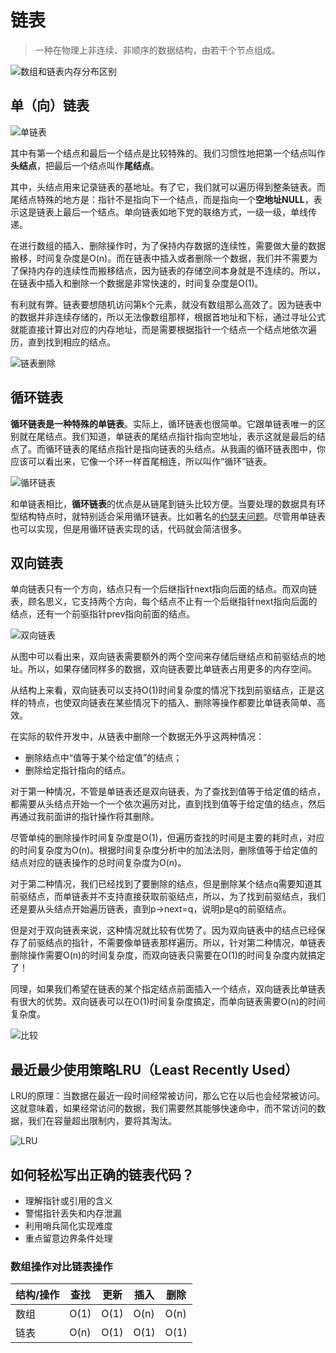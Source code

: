 # 链表

> 一种在物理上非连续、非顺序的数据结构，由若干个节点组成。



![数组和链表内存分布区别](http://cxytz.13sai.com/algorithm/d5d5bee4be28326ba3c28373808a62cd.jpg)



## 单（向）链表

![单链表](http://cxytz.13sai.com/algorithm/b93e7ade9bb927baad1348d9a806ddeb.jpg)



其中有第一个结点和最后一个结点是比较特殊的。我们习惯性地把第一个结点叫作**头结点**，把最后一个结点叫作**尾结点**。

其中，头结点用来记录链表的基地址。有了它，我们就可以遍历得到整条链表。而尾结点特殊的地方是：指针不是指向下一个结点，而是指向一个**空地址NULL**，表示这是链表上最后一个结点。单向链表如地下党的联络方式，一级一级，单线传递。



在进行数组的插入、删除操作时，为了保持内存数据的连续性，需要做大量的数据搬移，时间复杂度是O(n)。而在链表中插入或者删除一个数据，我们并不需要为了保持内存的连续性而搬移结点，因为链表的存储空间本身就是不连续的。所以，在链表中插入和删除一个数据是非常快速的，时间复杂度是O(1)。



有利就有弊。链表要想随机访问第k个元素，就没有数组那么高效了。因为链表中的数据并非连续存储的，所以无法像数组那样，根据首地址和下标，通过寻址公式就能直接计算出对应的内存地址，而是需要根据指针一个结点一个结点地依次遍历，直到找到相应的结点。



![链表删除](http://cxytz.13sai.com/algorithm/452e943788bdeea462d364389bd08a17.jpg)







## **循环链表**



**循环链表是一种特殊的单链表**。实际上，循环链表也很简单。它跟单链表唯一的区别就在尾结点。我们知道，单链表的尾结点指针指向空地址，表示这就是最后的结点了。而循环链表的尾结点指针是指向链表的头结点。从我画的循环链表图中，你应该可以看出来，它像一个环一样首尾相连，所以叫作“循环”链表。



![循环链表](http://cxytz.13sai.com/algorithm/86cb7dc331ea958b0a108b911f38d155.jpg)

和单链表相比，**循环链表**的优点是从链尾到链头比较方便。当要处理的数据具有环型结构特点时，就特别适合采用循环链表。比如著名的[约瑟夫问题](https://zh.wikipedia.org/wiki/约瑟夫斯问题)。尽管用单链表也可以实现，但是用循环链表实现的话，代码就会简洁很多。





## 双向链表

单向链表只有一个方向，结点只有一个后继指针next指向后面的结点。而双向链表，顾名思义，它支持两个方向，每个结点不止有一个后继指针next指向后面的结点，还有一个前驱指针prev指向前面的结点。



![双向链表](http://cxytz.13sai.com/algorithm/cbc8ab20276e2f9312030c313a9ef70b.jpg)



从图中可以看出来，双向链表需要额外的两个空间来存储后继结点和前驱结点的地址。所以，如果存储同样多的数据，双向链表要比单链表占用更多的内存空间。



从结构上来看，双向链表可以支持O(1)时间复杂度的情况下找到前驱结点，正是这样的特点，也使双向链表在某些情况下的插入、删除等操作都要比单链表简单、高效。

在实际的软件开发中，从链表中删除一个数据无外乎这两种情况：

- 删除结点中“值等于某个给定值”的结点；
- 删除给定指针指向的结点。



对于第一种情况，不管是单链表还是双向链表，为了查找到值等于给定值的结点，都需要从头结点开始一个一个依次遍历对比，直到找到值等于给定值的结点，然后再通过我前面讲的指针操作将其删除。

尽管单纯的删除操作时间复杂度是O(1)，但遍历查找的时间是主要的耗时点，对应的时间复杂度为O(n)。根据时间复杂度分析中的加法法则，删除值等于给定值的结点对应的链表操作的总时间复杂度为O(n)。

对于第二种情况，我们已经找到了要删除的结点，但是删除某个结点q需要知道其前驱结点，而单链表并不支持直接获取前驱结点，所以，为了找到前驱结点，我们还是要从头结点开始遍历链表，直到p->next=q，说明p是q的前驱结点。

但是对于双向链表来说，这种情况就比较有优势了。因为双向链表中的结点已经保存了前驱结点的指针，不需要像单链表那样遍历。所以，针对第二种情况，单链表删除操作需要O(n)的时间复杂度，而双向链表只需要在O(1)的时间复杂度内就搞定了！

同理，如果我们希望在链表的某个指定结点前面插入一个结点，双向链表比单链表有很大的优势。双向链表可以在O(1)时间复杂度搞定，而单向链表需要O(n)的时间复杂度。





![比较](http://cxytz.13sai.com/algorithm/4f63e92598ec2551069a0eef69db7168.jpg)





## 最近最少使用策略LRU（Least Recently Used）



LRU的原理：当数据在最近一段时间经常被访问，那么它在以后也会经常被访问。这就意味着，如果经常访问的数据，我们需要然其能够快速命中，而不常访问的数据，我们在容量超出限制内，要将其淘汰。



![LRU](http://cxytz.13sai.com/algorithm/LRU.jpg?e=1610449203&token=1gdN7L3hz7Tgyflqo0xuUVm-bOH0G-6mFLSVWeKa:KHJwH0tXXux_0bZhMuNeQ8PMbOc=)



## 如何轻松写出正确的链表代码？



- 理解指针或引用的含义
- 警惕指针丢失和内存泄漏
- 利用哨兵简化实现难度
- 重点留意边界条件处理



### 数组操作对比链表操作

| 结构/操作 | 查找 | 更新 | 插入 | 删除 |
| --------- | ---- | ---- | ---- | ---- |
| 数组      | O(1) | O(1) | O(n) | O(n) |
| 链表      | O(n) | O(1) | O(1) | O(1) |



